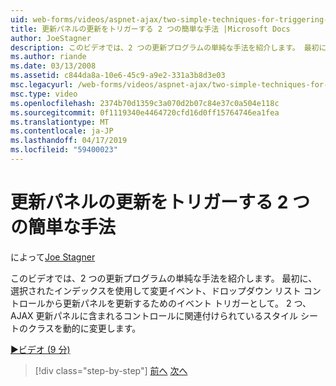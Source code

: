 ```yaml
---
uid: web-forms/videos/aspnet-ajax/two-simple-techniques-for-triggering-updates-to-update-panels
title: 更新パネルの更新をトリガーする 2 つの簡単な手法 |Microsoft Docs
author: JoeStagner
description: このビデオでは、2 つの更新プログラムの単純な手法を紹介します。 最初に、選択されたインデックスを使用して変更イベント、ドロップダウン リスト コントロールから、イベント三角関数として.
ms.author: riande
ms.date: 03/13/2008
ms.assetid: c844da8a-10e6-45c9-a9e2-331a3b8d3e03
msc.legacyurl: /web-forms/videos/aspnet-ajax/two-simple-techniques-for-triggering-updates-to-update-panels
msc.type: video
ms.openlocfilehash: 2374b70d1359c3a070d2b07c84e37c0a504e118c
ms.sourcegitcommit: 0f1119340e4464720cfd16d0ff15764746ea1fea
ms.translationtype: MT
ms.contentlocale: ja-JP
ms.lasthandoff: 04/17/2019
ms.locfileid: "59400023"
---
```

# <a name="two-simple-techniques-for-triggering-updates-to-update-panels"></a>更新パネルの更新をトリガーする 2 つの簡単な手法

によって[Joe Stagner](https://github.com/JoeStagner)

このビデオでは、2 つの更新プログラムの単純な手法を紹介します。 最初に、選択されたインデックスを使用して変更イベント、ドロップダウン リスト コントロールから更新パネルを更新するためのイベント トリガーとして。 2 つ、AJAX 更新パネルに含まれるコントロールに関連付けられているスタイル シートのクラスを動的に変更します。

[&#9654;ビデオ (9 分)](https://channel9.msdn.com/Blogs/ASP-NET-Site-Videos/two-simple-techniques-for-triggering-updates-to-update-panels)

> [!div class="step-by-step"]
> [前へ](how-do-i-retrieve-values-from-server-side-ajax-controls.md)
> [次へ](use-aspnet-ajax-cascading-drop-down-control-to-access-a-database.md)
